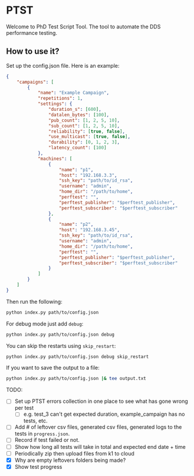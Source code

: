 # PTST
Welcome to PhD Test Script Tool. The tool to automate the DDS performance testing.

## How to use it?
Set up the config.json file. Here is an example:

```json
{
    "campaigns": [
        {
            "name": "Example Campaign",
            "repetitions": 1,
            "settings": {
                "duration_s": [600],
                "datalen_bytes": [100],
                "pub_count": [1, 2, 5, 10],
                "sub_count": [1, 2, 5, 10],
                "reliability": [true, false],
                "use_multicast": [true, false],
                "durability": [0, 1, 2, 3],
                "latency_count": [100]
            },
            "machines": [
                {
                    "name": "p1",
                    "host": "192.168.3.3",
                    "ssh_key": "path/to/id_rsa",
                    "username": "admin",
                    "home_dir": "/path/to/home",
                    "perftest": "",
                    "perftest_publisher": "$perftest_publisher",
                    "perftest_subscriber": "$perftest_subscriber"
                },
                {
                    "name": "p2",
                    "host": "192.168.3.45",
                    "ssh_key": "path/to/id_rsa",
                    "username": "admin",
                    "home_dir": "/path/to/home",
                    "perftest": "",
                    "perftest_publisher": "$perftest_publisher",
                    "perftest_subscriber": "$perftest_subscriber"
                }
            ]
        }
    ]
}
```

Then run the following:
```bash
python index.py path/to/config.json
```

For debug mode just add `debug`:
```bash
python index.py path/to/config.json debug
```

You can skip the restarts using `skip_restart`:
```bash
python index.py path/to/config.json debug skip_restart
```

If you want to save the output to a file:
```bash
python index.py path/to/config.json |& tee output.txt
```

TODO: 
- [ ] Set up PTST errors collection in one place to see what has gone wrong per test
    - [ ] e.g. test_3 can't get expected duration, example_campaign has no tests, etc.
- [ ] Add \# of leftover csv files, generated csv files, generated logs to the tests in `progress.json`.
- [ ] Record if test failed or not.
- [ ] Show how long all tests will take in total and expected end date + time
- [ ] Periodically zip then upload files from k1 to cloud
- [x] Why are empty leftovers folders being made?
- [x] Show test progress